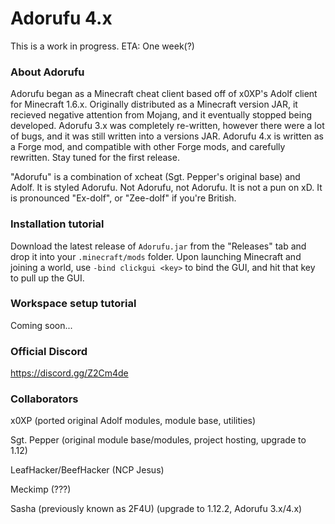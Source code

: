 # Adorufu 4.x

This is a work in progress. ETA: One week(?)

### About Adorufu

Adorufu began as a Minecraft cheat client based off of x0XP's Adolf client for Minecraft 1.6.x. Originally distributed as a Minecraft version JAR, it recieved negative attention from Mojang, and it eventually stopped being developed. Adorufu 3.x was completely re-written, however there were a lot of bugs, and it was still written into a versions JAR. Adorufu 4.x is written as a Forge mod, and compatible with other Forge mods, and carefully rewritten. Stay tuned for the first release.

"Adorufu" is a combination of xcheat (Sgt. Pepper's original base) and Adolf. It is styled Adorufu. Not Adorufu, not Adorufu. It is not a pun on xD. It is pronounced "Ex-dolf", or "Zee-dolf" if you're British.

### Installation tutorial

Download the latest release of `Adorufu.jar` from the "Releases" tab and drop it into your `.minecraft/mods` folder. Upon launching Minecraft and joining a world, use `-bind clickgui <key>` to bind the GUI, and hit that key to pull up the GUI.

### Workspace setup tutorial

Coming soon...

### Official Discord
https://discord.gg/Z2Cm4de

### Collaborators
x0XP (ported original Adolf modules, module base, utilities)

Sgt. Pepper (original module base/modules, project hosting, upgrade to 1.12)

LeafHacker/BeefHacker (NCP Jesus)

Meckimp (???)

Sasha (previously known as 2F4U) (upgrade to 1.12.2, Adorufu 3.x/4.x)
